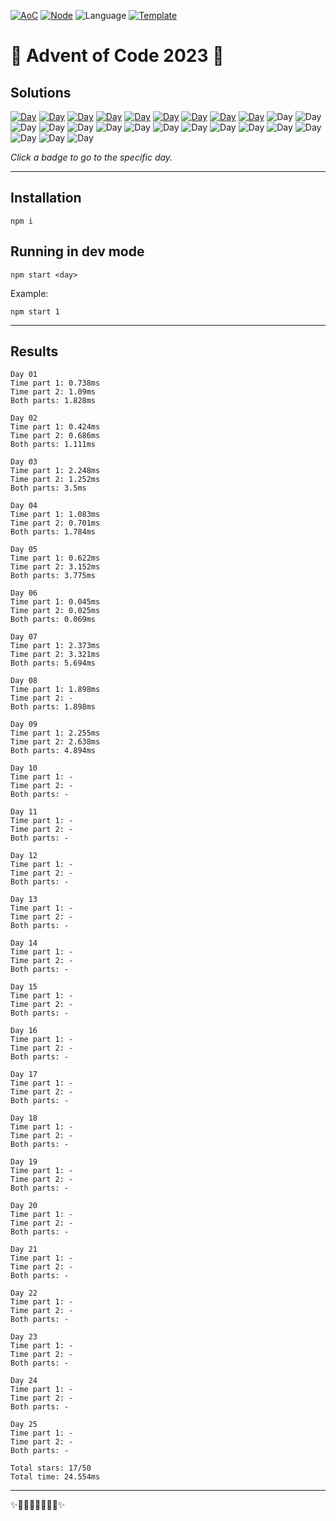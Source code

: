 <!-- Entries between SOLUTIONS and RESULTS tags are auto-generated -->

[![AoC](https://badgen.net/badge/AoC/2023/blue)](https://adventofcode.com/2023)
[![Node](https://badgen.net/badge/Node/v16.13.0+/blue)](https://nodejs.org/en/download/)
![Language](https://badgen.net/badge/Language/TypeScript/blue)
[![Template](https://badgen.net/badge/Template/aocrunner/blue)](https://github.com/caderek/aocrunner)

# 🎄 Advent of Code 2023 🎄

## Solutions

<!--SOLUTIONS-->

[![Day](https://badgen.net/badge/01/%E2%98%85%E2%98%85/green)](src/day01)
[![Day](https://badgen.net/badge/02/%E2%98%85%E2%98%85/green)](src/day02)
[![Day](https://badgen.net/badge/03/%E2%98%85%E2%98%85/green)](src/day03)
[![Day](https://badgen.net/badge/04/%E2%98%85%E2%98%85/green)](src/day04)
[![Day](https://badgen.net/badge/05/%E2%98%85%E2%98%85/green)](src/day05)
[![Day](https://badgen.net/badge/06/%E2%98%85%E2%98%85/green)](src/day06)
[![Day](https://badgen.net/badge/07/%E2%98%85%E2%98%85/green)](src/day07)
[![Day](https://badgen.net/badge/08/%E2%98%85%E2%98%86/yellow)](src/day08)
[![Day](https://badgen.net/badge/09/%E2%98%85%E2%98%85/green)](src/day09)
![Day](https://badgen.net/badge/10/%E2%98%86%E2%98%86/gray)
![Day](https://badgen.net/badge/11/%E2%98%86%E2%98%86/gray)
![Day](https://badgen.net/badge/12/%E2%98%86%E2%98%86/gray)
![Day](https://badgen.net/badge/13/%E2%98%86%E2%98%86/gray)
![Day](https://badgen.net/badge/14/%E2%98%86%E2%98%86/gray)
![Day](https://badgen.net/badge/15/%E2%98%86%E2%98%86/gray)
![Day](https://badgen.net/badge/16/%E2%98%86%E2%98%86/gray)
![Day](https://badgen.net/badge/17/%E2%98%86%E2%98%86/gray)
![Day](https://badgen.net/badge/18/%E2%98%86%E2%98%86/gray)
![Day](https://badgen.net/badge/19/%E2%98%86%E2%98%86/gray)
![Day](https://badgen.net/badge/20/%E2%98%86%E2%98%86/gray)
![Day](https://badgen.net/badge/21/%E2%98%86%E2%98%86/gray)
![Day](https://badgen.net/badge/22/%E2%98%86%E2%98%86/gray)
![Day](https://badgen.net/badge/23/%E2%98%86%E2%98%86/gray)
![Day](https://badgen.net/badge/24/%E2%98%86%E2%98%86/gray)
![Day](https://badgen.net/badge/25/%E2%98%86%E2%98%86/gray)

<!--/SOLUTIONS-->

_Click a badge to go to the specific day._

---

## Installation

```
npm i
```

## Running in dev mode

```
npm start <day>
```

Example:

```
npm start 1
```

---

## Results

<!--RESULTS-->

```
Day 01
Time part 1: 0.738ms
Time part 2: 1.09ms
Both parts: 1.828ms
```

```
Day 02
Time part 1: 0.424ms
Time part 2: 0.686ms
Both parts: 1.111ms
```

```
Day 03
Time part 1: 2.248ms
Time part 2: 1.252ms
Both parts: 3.5ms
```

```
Day 04
Time part 1: 1.083ms
Time part 2: 0.701ms
Both parts: 1.784ms
```

```
Day 05
Time part 1: 0.622ms
Time part 2: 3.152ms
Both parts: 3.775ms
```

```
Day 06
Time part 1: 0.045ms
Time part 2: 0.025ms
Both parts: 0.069ms
```

```
Day 07
Time part 1: 2.373ms
Time part 2: 3.321ms
Both parts: 5.694ms
```

```
Day 08
Time part 1: 1.898ms
Time part 2: -
Both parts: 1.898ms
```

```
Day 09
Time part 1: 2.255ms
Time part 2: 2.638ms
Both parts: 4.894ms
```

```
Day 10
Time part 1: -
Time part 2: -
Both parts: -
```

```
Day 11
Time part 1: -
Time part 2: -
Both parts: -
```

```
Day 12
Time part 1: -
Time part 2: -
Both parts: -
```

```
Day 13
Time part 1: -
Time part 2: -
Both parts: -
```

```
Day 14
Time part 1: -
Time part 2: -
Both parts: -
```

```
Day 15
Time part 1: -
Time part 2: -
Both parts: -
```

```
Day 16
Time part 1: -
Time part 2: -
Both parts: -
```

```
Day 17
Time part 1: -
Time part 2: -
Both parts: -
```

```
Day 18
Time part 1: -
Time part 2: -
Both parts: -
```

```
Day 19
Time part 1: -
Time part 2: -
Both parts: -
```

```
Day 20
Time part 1: -
Time part 2: -
Both parts: -
```

```
Day 21
Time part 1: -
Time part 2: -
Both parts: -
```

```
Day 22
Time part 1: -
Time part 2: -
Both parts: -
```

```
Day 23
Time part 1: -
Time part 2: -
Both parts: -
```

```
Day 24
Time part 1: -
Time part 2: -
Both parts: -
```

```
Day 25
Time part 1: -
Time part 2: -
Both parts: -
```

```
Total stars: 17/50
Total time: 24.554ms
```

<!--/RESULTS-->

---

✨🎄🎁🎄🎅🎄🎁🎄✨